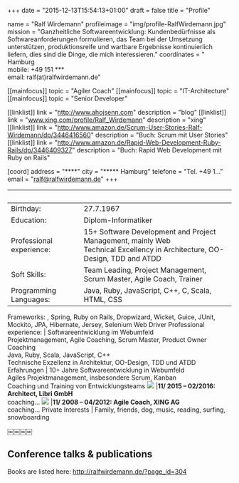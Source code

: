 +++
date = "2015-12-13T15:54:13+01:00"
draft = false
title = "Profile"

name 			= "Ralf Wirdemann"
profileimage 	= "img/profile-RalfWirdemann.jpg"
mission 		= "Ganzheitliche Softwareentwicklung: Kundenbedürfnisse als Softwareanforderungen formulieren, das Team bei der Umsetzung unterstützen, produktionsreife und wartbare Ergebnisse kontinuierlich liefern, dies sind die Dinge, die mich interessieren."
coordinates 	= "****<br>**** Hamburg<br>mobile: +49 151 ***<br>email: ralf(at)ralfwirdemann.de"

[[mainfocus]]
	topic = "Agiler Coach"
[[mainfocus]]
	topic = "IT-Architecture"
[[mainfocus]]
	topic = "Senior Developer"

[[linklist]]
	link = "http://www.ahojsenn.com"
	description  = "blog"
[[linklist]]
	link = "www.xing.com/profile/Ralf_Wirdemann"
	description  = "xing"
[[linklist]]
	link = "http://www.amazon.de/Scrum-User-Stories-Ralf-Wirdemann/dp/3446416560"
	description  = "Buch: Scrum mit User Stories"
[[linklist]]
	link = "http://www.amazon.de/Rapid-Web-Development-Ruby-Rails/dp/3446409327"
	description  = "Buch: Rapid Web Development mit Ruby on Rails"

[coord]
	address = "****"
	city = "***** Hamburg"
	telefone = "Tel. +49 1..."
	email = "ralf@ralfwirdemann.de"
+++

&nbsp;  | &nbsp;
--------|-------
Birthday:  | 27.7.1967
Education: | Diplom-Informatiker
Professional experience: | 15+ Software Development and Project Management, mainly Web<br>Technical Excellency in Architecture, OO-Design, TDD and ATDD
Soft Skills: | Team Leading, Project Management, Scrum Master, Agile Coach, Trainer
Programming Languages: | Java, Ruby, JavaScript, C++, C, Scala, HTML, CSS
Frameworks: 
, Spring, Ruby on Rails, Dropwizard, Wicket, Guice, JUnit, Mockito, JPA, Hibernate, Jersey, Selenium Web Driver
Professional experience: | Softwareentwicklung im Webumfeld<br>Projektmanagement, Agile Coaching, Scrum Master, Product Owner Coaching<br>Java, Ruby, Scala, JavaScript, C++<br>Technische Exzellenz in Architektur, OO-Design, TDD und ATDD
Erfahrungen | 10+ Jahre Softwareentwicklung in Webumfeld<br>Agiles Projektmanagement, insbesondere Scrum, Kanban<br>Coaching und Training von Entwicklungsteams
<img src="http://home.libri.de/fileadmin/user_upload/header_logo.png"> |**11/ 2015 – 02/2016: Architect, Libri GmbH**<br>coaching...
<img src="https://corporate.xing.com/typo3temp/pics/b994770776.jpg"> |**11/ 2008 – 04/2012: Agile Coach, XING AG**<br>coaching...
Private Interests | Family, friends, dog, music, reading, surfing, snowboarding



￼￼￼￼
## Conference talks & publications

Books are listed here: http://ralfwirdemann.de/?page_id=304

